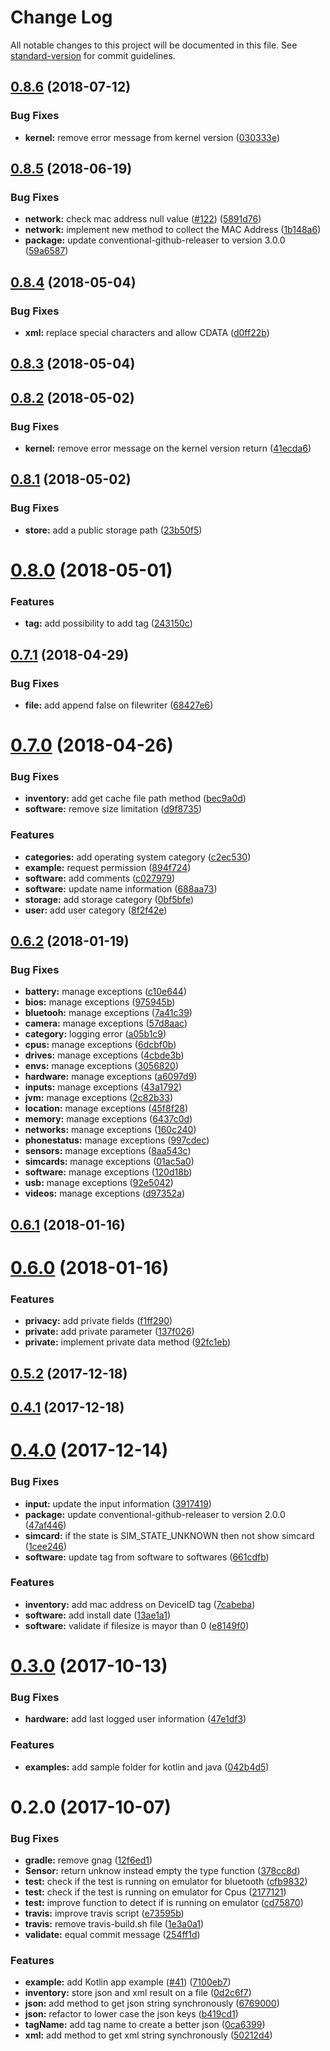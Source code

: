 # Change Log

All notable changes to this project will be documented in this file. See [standard-version](https://github.com/conventional-changelog/standard-version) for commit guidelines.

<a name="0.8.6"></a>
## [0.8.6](https://github.com/flyve-mdm/android-inventory-library/compare/0.8.5...0.8.6) (2018-07-12)

### Bug Fixes

* **kernel:** remove error message from kernel version ([030333e](https://github.com/Naylin15/android-inventory-library-fork/commit/030333e))

<a name="0.8.5"></a>
## [0.8.5](https://github.com/flyve-mdm/android-inventory-library/compare/0.8.4...0.8.5) (2018-06-19)


### Bug Fixes

* **network:** check mac address null value ([#122](https://github.com/flyve-mdm/android-inventory-library/issues/122)) ([5891d76](https://github.com/flyve-mdm/android-inventory-library/commit/5891d76))
* **network:** implement new method to collect the MAC Address ([1b148a6](https://github.com/flyve-mdm/android-inventory-library/commit/1b148a6))
* **package:** update conventional-github-releaser to version 3.0.0 ([59a6587](https://github.com/flyve-mdm/android-inventory-library/commit/59a6587))



<a name="0.8.4"></a>
## [0.8.4](https://github.com/flyve-mdm/android-inventory-library/compare/0.8.3...0.8.4) (2018-05-04)


### Bug Fixes

* **xml:** replace special characters and allow CDATA ([d0ff22b](https://github.com/flyve-mdm/android-inventory-library/commit/d0ff22b))



<a name="0.8.3"></a>
## [0.8.3](https://github.com/flyve-mdm/android-inventory-library/compare/0.8.2...0.8.3) (2018-05-04)



<a name="0.8.2"></a>
## [0.8.2](https://github.com/flyve-mdm/android-inventory-library/compare/0.8.1...0.8.2) (2018-05-02)


### Bug Fixes

* **kernel:** remove error message on the kernel version return ([41ecda6](https://github.com/flyve-mdm/android-inventory-library/commit/41ecda6))



<a name="0.8.1"></a>
## [0.8.1](https://github.com/flyve-mdm/android-inventory-library/compare/0.8.0...0.8.1) (2018-05-02)


### Bug Fixes

* **store:** add a public storage path ([23b50f5](https://github.com/flyve-mdm/android-inventory-library/commit/23b50f5))



<a name="0.8.0"></a>
# [0.8.0](https://github.com/flyve-mdm/android-inventory-library/compare/0.7.1...0.8.0) (2018-05-01)


### Features

* **tag:** add possibility to add tag ([243150c](https://github.com/flyve-mdm/android-inventory-library/commit/243150c))



<a name="0.7.1"></a>
## [0.7.1](https://github.com/flyve-mdm/android-inventory-library/compare/0.7.0...0.7.1) (2018-04-29)


### Bug Fixes

* **file:** add append false on filewriter ([68427e6](https://github.com/flyve-mdm/android-inventory-library/commit/68427e6))



<a name="0.7.0"></a>
# [0.7.0](https://github.com/flyve-mdm/android-inventory-library/compare/0.6.2...0.7.0) (2018-04-26)


### Bug Fixes

* **inventory:** add get cache file path method ([bec9a0d](https://github.com/flyve-mdm/android-inventory-library/commit/bec9a0d))
* **software:** remove size limitation ([d9f8735](https://github.com/flyve-mdm/android-inventory-library/commit/d9f8735))


### Features

* **categories:** add operating system category ([c2ec530](https://github.com/flyve-mdm/android-inventory-library/commit/c2ec530))
* **example:** request permission ([894f724](https://github.com/flyve-mdm/android-inventory-library/commit/894f724))
* **software:** add comments ([c027979](https://github.com/flyve-mdm/android-inventory-library/commit/c027979))
* **software:** update name information ([688aa73](https://github.com/flyve-mdm/android-inventory-library/commit/688aa73))
* **storage:** add storage category ([0bf5bfe](https://github.com/flyve-mdm/android-inventory-library/commit/0bf5bfe))
* **user:** add user category ([8f2f42e](https://github.com/flyve-mdm/android-inventory-library/commit/8f2f42e))



<a name="0.6.2"></a>
## [0.6.2](https://github.com/flyve-mdm/android-inventory-library/compare/0.6.1...0.6.2) (2018-01-19)


### Bug Fixes

* **battery:** manage exceptions ([c10e644](https://github.com/flyve-mdm/android-inventory-library/commit/c10e644))
* **bios:** manage exceptions ([975945b](https://github.com/flyve-mdm/android-inventory-library/commit/975945b))
* **bluetooh:** manage exceptions ([7a41c39](https://github.com/flyve-mdm/android-inventory-library/commit/7a41c39))
* **camera:** manage exceptions ([57d8aac](https://github.com/flyve-mdm/android-inventory-library/commit/57d8aac))
* **category:** logging error ([a05b1c9](https://github.com/flyve-mdm/android-inventory-library/commit/a05b1c9))
* **cpus:** manage exceptions ([6dcbf0b](https://github.com/flyve-mdm/android-inventory-library/commit/6dcbf0b))
* **drives:** manage exceptions ([4cbde3b](https://github.com/flyve-mdm/android-inventory-library/commit/4cbde3b))
* **envs:** manage exceptions ([3056820](https://github.com/flyve-mdm/android-inventory-library/commit/3056820))
* **hardware:** manage exceptions ([a6097d9](https://github.com/flyve-mdm/android-inventory-library/commit/a6097d9))
* **inputs:** manage exceptions ([43a1792](https://github.com/flyve-mdm/android-inventory-library/commit/43a1792))
* **jvm:** manage exceptions ([2c82b33](https://github.com/flyve-mdm/android-inventory-library/commit/2c82b33))
* **location:** manage exceptions ([45f8f28](https://github.com/flyve-mdm/android-inventory-library/commit/45f8f28))
* **memory:** manage exceptions ([6437c0d](https://github.com/flyve-mdm/android-inventory-library/commit/6437c0d))
* **networks:** manage exceptions ([160c240](https://github.com/flyve-mdm/android-inventory-library/commit/160c240))
* **phonestatus:** manage exceptions ([997cdec](https://github.com/flyve-mdm/android-inventory-library/commit/997cdec))
* **sensors:** manage exceptions ([8aa543c](https://github.com/flyve-mdm/android-inventory-library/commit/8aa543c))
* **simcards:** manage exceptions ([01ac5a0](https://github.com/flyve-mdm/android-inventory-library/commit/01ac5a0))
* **software:** manage exceptions ([120d18b](https://github.com/flyve-mdm/android-inventory-library/commit/120d18b))
* **usb:** manage exceptions ([92e5042](https://github.com/flyve-mdm/android-inventory-library/commit/92e5042))
* **videos:** manage exceptions ([d97352a](https://github.com/flyve-mdm/android-inventory-library/commit/d97352a))



<a name="0.6.1"></a>
## [0.6.1](https://github.com/flyve-mdm/android-inventory-library/compare/0.6.0...0.6.1) (2018-01-16)



<a name="0.6.0"></a>
# [0.6.0](https://github.com/flyve-mdm/android-inventory-library/compare/0.5.2...0.6.0) (2018-01-16)


### Features

* **privacy:** add private fields ([f1ff290](https://github.com/flyve-mdm/android-inventory-library/commit/f1ff290))
* **private:** add private parameter ([137f026](https://github.com/flyve-mdm/android-inventory-library/commit/137f026))
* **private:** implement private data method ([92fc1eb](https://github.com/flyve-mdm/android-inventory-library/commit/92fc1eb))



<a name="0.5.2"></a>
## [0.5.2](https://github.com/flyve-mdm/android-inventory-library/compare/0.4.1...0.5.2) (2017-12-18)



<a name="0.4.1"></a>
## [0.4.1](https://github.com/flyve-mdm/flyve-mdm-android-inventory/compare/0.4.0...0.4.1) (2017-12-18)



<a name="0.4.0"></a>
# [0.4.0](https://github.com/flyve-mdm/flyve-mdm-android-inventory/compare/0.3.0...0.4.0) (2017-12-14)


### Bug Fixes

* **input:** update the input information ([3917419](https://github.com/flyve-mdm/flyve-mdm-android-inventory/commit/3917419))
* **package:** update conventional-github-releaser to version 2.0.0 ([47af446](https://github.com/flyve-mdm/flyve-mdm-android-inventory/commit/47af446))
* **simcard:** if the state is SIM_STATE_UNKNOWN then not show simcard ([1cee246](https://github.com/flyve-mdm/flyve-mdm-android-inventory/commit/1cee246))
* **software:** update tag from software to softwares ([661cdfb](https://github.com/flyve-mdm/flyve-mdm-android-inventory/commit/661cdfb))


### Features

* **inventory:** add mac address on DeviceID tag ([7cabeba](https://github.com/flyve-mdm/flyve-mdm-android-inventory/commit/7cabeba))
* **software:** add install date ([13ae1a1](https://github.com/flyve-mdm/flyve-mdm-android-inventory/commit/13ae1a1))
* **software:** validate if filesize is mayor than 0 ([e8149f0](https://github.com/flyve-mdm/flyve-mdm-android-inventory/commit/e8149f0))



<a name="0.3.0"></a>
# [0.3.0](https://github.com/flyve-mdm/flyve-mdm-android-inventory/compare/0.2.0...0.3.0) (2017-10-13)


### Bug Fixes

* **hardware:** add last logged user information ([47e1df3](https://github.com/flyve-mdm/flyve-mdm-android-inventory/commit/47e1df3))


### Features

* **examples:** add sample folder for kotlin and java ([042b4d5](https://github.com/flyve-mdm/flyve-mdm-android-inventory/commit/042b4d5))



<a name="0.2.0"></a>
# 0.2.0 (2017-10-07)


### Bug Fixes

* **gradle:** remove gnag ([12f6ed1](https://github.com/flyve-mdm/flyve-mdm-android-inventory/commit/12f6ed1))
* **Sensor:** return unknow instead empty the type function ([378cc8d](https://github.com/flyve-mdm/flyve-mdm-android-inventory/commit/378cc8d))
* **test:** check if the test is running on emulator for bluetooth ([cfb9832](https://github.com/flyve-mdm/flyve-mdm-android-inventory/commit/cfb9832))
* **test:** check if the test is running on emulator for Cpus ([2177121](https://github.com/flyve-mdm/flyve-mdm-android-inventory/commit/2177121))
* **test:** improve function to detect if is running on emulator ([cd75870](https://github.com/flyve-mdm/flyve-mdm-android-inventory/commit/cd75870))
* **travis:** improve travis script ([e73595b](https://github.com/flyve-mdm/flyve-mdm-android-inventory/commit/e73595b))
* **travis:** remove travis-build.sh file ([1e3a0a1](https://github.com/flyve-mdm/flyve-mdm-android-inventory/commit/1e3a0a1))
* **validate:** equal commit message ([254ff1d](https://github.com/flyve-mdm/flyve-mdm-android-inventory/commit/254ff1d))


### Features

* **example:** add Kotlin app example ([#41](https://github.com/flyve-mdm/flyve-mdm-android-inventory/issues/41)) ([7100eb7](https://github.com/flyve-mdm/flyve-mdm-android-inventory/commit/7100eb7))
* **inventory:** store json and xml result on a file ([0d2c6f7](https://github.com/flyve-mdm/flyve-mdm-android-inventory/commit/0d2c6f7))
* **json:** add method to get json string synchronously ([6769000](https://github.com/flyve-mdm/flyve-mdm-android-inventory/commit/6769000))
* **json:** refactor to lower case the json keys ([b419cd1](https://github.com/flyve-mdm/flyve-mdm-android-inventory/commit/b419cd1))
* **tagName:** add tag name to create a better json ([0ca6399](https://github.com/flyve-mdm/flyve-mdm-android-inventory/commit/0ca6399))
* **xml:** add method to get xml string synchronously ([50212d4](https://github.com/flyve-mdm/flyve-mdm-android-inventory/commit/50212d4))
